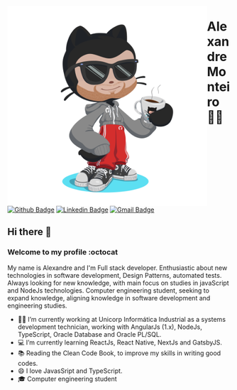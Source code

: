 <img style="float: left; margin-top: 10px; width: 450px; height: 450px;" src=".github/my-octocat.png" alt="MyOctocat" />

# Alexandre Monteiro 👨‍💻

[![Github Badge](https://img.shields.io/badge/-Github-000?style=flat-square&logo=Github&logoColor=white&link=https://github.com/monteiro-alexandre)](https://github.com/monteiro-alexandre)
[![Linkedin Badge](https://img.shields.io/badge/-LinkedIn-blue?style=flat-square&logo=Linkedin&logoColor=white&link=https://www.linkedin.com/in/alexandre-monteiro-9a03371a5/)](https://www.linkedin.com/in/alexandre-monteiro-9a03371a5/)
[![Gmail Badge](https://img.shields.io/badge/-Gmail-c14438?style=flat-square&logo=Gmail&logoColor=white&link=mailto:alexandre.monteiro.bec@gmail.com)](mailto:alexandre.monteiro.bec@gmail.com)

## Hi there 👋  

### Welcome to my profile :octocat

My name is Alexandre and I'm Full stack developer. Enthusiastic about new technologies in software development, Design Patterns, automated tests. Always looking for new knowledge, with main focus on studies in javaScript and NodeJs technologies. Computer engineering student, seeking to expand knowledge, aligning knowledge in software development and engineering studies.

- :office_worker: I’m currently working at Unicorp Informática Industrial as a systems development technician, working with AngularJs (1.x), NodeJs, TypeScript, Oracle Database and Oracle PL/SQL.
- 💻 I’m currently learning ReactJs, React Native, NextJs and GatsbyJS.
- :books: Reading the Clean Code Book, to improve my skills in writing good codes.
- 😄 I love JavasSript and TypeScript.
- 🎓 Computer engineering student
